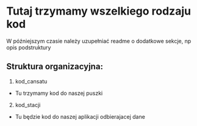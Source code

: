# Tutaj trzymamy wszelkiego rodzaju kod #
W późniejszym czasie należy uzupełniać readme o dodatkowe sekcje, np opis podstruktury

## Struktura organizacyjna:
1. kod_cansatu
  - Tu trzymamy kod do naszej puszki
2. kod_stacji
  - Tu będzie kod do naszej aplikacji odbierajacej dane
